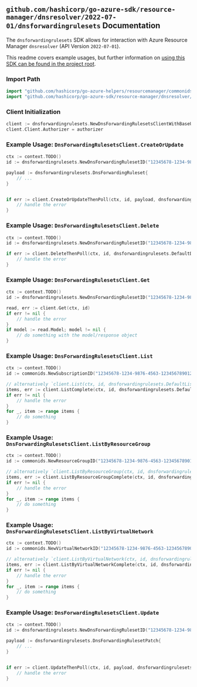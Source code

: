 
## `github.com/hashicorp/go-azure-sdk/resource-manager/dnsresolver/2022-07-01/dnsforwardingrulesets` Documentation

The `dnsforwardingrulesets` SDK allows for interaction with Azure Resource Manager `dnsresolver` (API Version `2022-07-01`).

This readme covers example usages, but further information on [using this SDK can be found in the project root](https://github.com/hashicorp/go-azure-sdk/tree/main/docs).

### Import Path

```go
import "github.com/hashicorp/go-azure-helpers/resourcemanager/commonids"
import "github.com/hashicorp/go-azure-sdk/resource-manager/dnsresolver/2022-07-01/dnsforwardingrulesets"
```


### Client Initialization

```go
client := dnsforwardingrulesets.NewDnsForwardingRulesetsClientWithBaseURI("https://management.azure.com")
client.Client.Authorizer = authorizer
```


### Example Usage: `DnsForwardingRulesetsClient.CreateOrUpdate`

```go
ctx := context.TODO()
id := dnsforwardingrulesets.NewDnsForwardingRulesetID("12345678-1234-9876-4563-123456789012", "example-resource-group", "dnsForwardingRulesetName")

payload := dnsforwardingrulesets.DnsForwardingRuleset{
	// ...
}


if err := client.CreateOrUpdateThenPoll(ctx, id, payload, dnsforwardingrulesets.DefaultCreateOrUpdateOperationOptions()); err != nil {
	// handle the error
}
```


### Example Usage: `DnsForwardingRulesetsClient.Delete`

```go
ctx := context.TODO()
id := dnsforwardingrulesets.NewDnsForwardingRulesetID("12345678-1234-9876-4563-123456789012", "example-resource-group", "dnsForwardingRulesetName")

if err := client.DeleteThenPoll(ctx, id, dnsforwardingrulesets.DefaultDeleteOperationOptions()); err != nil {
	// handle the error
}
```


### Example Usage: `DnsForwardingRulesetsClient.Get`

```go
ctx := context.TODO()
id := dnsforwardingrulesets.NewDnsForwardingRulesetID("12345678-1234-9876-4563-123456789012", "example-resource-group", "dnsForwardingRulesetName")

read, err := client.Get(ctx, id)
if err != nil {
	// handle the error
}
if model := read.Model; model != nil {
	// do something with the model/response object
}
```


### Example Usage: `DnsForwardingRulesetsClient.List`

```go
ctx := context.TODO()
id := commonids.NewSubscriptionID("12345678-1234-9876-4563-123456789012")

// alternatively `client.List(ctx, id, dnsforwardingrulesets.DefaultListOperationOptions())` can be used to do batched pagination
items, err := client.ListComplete(ctx, id, dnsforwardingrulesets.DefaultListOperationOptions())
if err != nil {
	// handle the error
}
for _, item := range items {
	// do something
}
```


### Example Usage: `DnsForwardingRulesetsClient.ListByResourceGroup`

```go
ctx := context.TODO()
id := commonids.NewResourceGroupID("12345678-1234-9876-4563-123456789012", "example-resource-group")

// alternatively `client.ListByResourceGroup(ctx, id, dnsforwardingrulesets.DefaultListByResourceGroupOperationOptions())` can be used to do batched pagination
items, err := client.ListByResourceGroupComplete(ctx, id, dnsforwardingrulesets.DefaultListByResourceGroupOperationOptions())
if err != nil {
	// handle the error
}
for _, item := range items {
	// do something
}
```


### Example Usage: `DnsForwardingRulesetsClient.ListByVirtualNetwork`

```go
ctx := context.TODO()
id := commonids.NewVirtualNetworkID("12345678-1234-9876-4563-123456789012", "example-resource-group", "virtualNetworkName")

// alternatively `client.ListByVirtualNetwork(ctx, id, dnsforwardingrulesets.DefaultListByVirtualNetworkOperationOptions())` can be used to do batched pagination
items, err := client.ListByVirtualNetworkComplete(ctx, id, dnsforwardingrulesets.DefaultListByVirtualNetworkOperationOptions())
if err != nil {
	// handle the error
}
for _, item := range items {
	// do something
}
```


### Example Usage: `DnsForwardingRulesetsClient.Update`

```go
ctx := context.TODO()
id := dnsforwardingrulesets.NewDnsForwardingRulesetID("12345678-1234-9876-4563-123456789012", "example-resource-group", "dnsForwardingRulesetName")

payload := dnsforwardingrulesets.DnsForwardingRulesetPatch{
	// ...
}


if err := client.UpdateThenPoll(ctx, id, payload, dnsforwardingrulesets.DefaultUpdateOperationOptions()); err != nil {
	// handle the error
}
```
